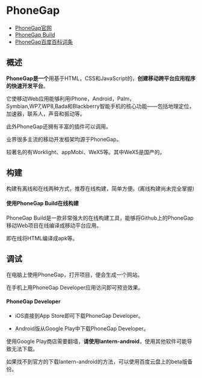 # PhoneGap

- [PhoneGap官网](http://phonegap.com/)
- [PhoneGap Build](https://build.phonegap.com/apps)
- [PhoneGap百度百科词条](http://baike.baidu.com/link?url=uPq1YgbpfeI6r2fKCGDk02GKxNczIkfPqw-fnaef45D0Sdl_ziUQLVhtwP53W3pAjMPNa5mQqXkS0qwnlkTEqK)

## 概述

**PhoneGap是一个**用基于HTML，CSS和JavaScript的，**创建移动跨平台应用程序的快速开发平台**。

它使移动Web应用能够利用iPhone，Android，Palm，Symbian,WP7,WP8,Bada和Blackberry智能手机的核心功能——包括地理定位，加速器，联系人，声音和振动等。

此外PhoneGap还拥有丰富的插件可以调用。

业界很多主流的移动开发框架均源于PhoneGap。

较著名的有Worklight、appMobi、WeX5等。其中WeX5是国产的。

## 构建

构建有离线和在线两种方式，推荐在线构建，简单方便。(离线构建尚未完全掌握)

####  使用PhoneGap Build在线构建

PhoneGap Build是一款非常强大的在线构建工具，能够将Github上的PhoneGap移动Web项目在线编译成移动平台应用。

即在线将HTML编译成apk等。

## 调试

在电脑上使用PhoneGap，打开项目，便会生成一个网站。

在手机上用PhoneGap Developer应用访问即可预览效果。

#### PhoneGap Developer

- iOS直接到App Store即可下载PhoneGap Developer。

- Android版从Google Play中下载PhoneGap Developer。

使用Google Play商店需要翻墙，**请使用lantern-android**，使用其他软件可能导致无法下载。

如果找不到官方的下载lantern-android的方法，可以使用百度云盘上的beta版备份。

